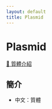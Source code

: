```yaml
---
layout: default
title: Plasmid
---
```


# Plasmid

[🎥 質體介紹](https://www.youtube.com/watch?v=SdqJFA6mOkI)

## 簡介

- 中文：質體
